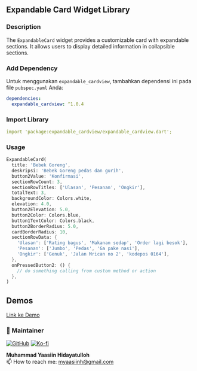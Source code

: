 ## Expandable Card Widget Library

### Description
The `ExpandableCard` widget provides a customizable card with expandable sections. It allows users to display detailed information in collapsible sections.

### Add Dependency

Untuk menggunakan `expandable_cardview`, tambahkan dependensi ini pada file `pubspec.yaml` Anda:

```yaml
dependencies:
  expandable_cardview: ^1.0.4
```

### Import Library

```yaml
import 'package:expandable_cardview/expandable_cardview.dart';
```

### Usage
```dart
ExpandableCard(
  title: 'Bebek Goreng',
  deskripsi: 'Bebek Goreng pedas dan gurih',
  button2Value: 'Konfirmasi',
  sectionRowCount: 3,
  sectionRowTitles: ['Ulasan', 'Pesanan', 'Ongkir'],
  totalText: 3,
  backgroundColor: Colors.white,
  elevation: 4.0,
  button2Elevation: 5.0,
  button2Color: Colors.blue,
  button1TextColor: Colors.black,
  button2BorderRadius: 5.0,
  cardBorderRadius: 10,
  sectionRowData: {
    'Ulasan': ['Rating bagus', 'Makanan sedap', 'Order lagi besok'],
    'Pesanan': ['Jumbo', 'Pedas', 'Ga pake nasi'],
    'Ongkir': ['Genuk', 'Jalan Mrican no 2', 'kodepos 0164'],
  },
  onPressedButton2: () {
    // do something calling from custom method or action
  },
)
```

## Demos


[Link ke Demo](https://github.com/myaasiinh/expandable_cardview/assets/54269175/12f8d34d-25f4-44f8-afbc-ad00a074e526)




### 🚧 Maintainer

[![GitHub](https://img.shields.io/badge/GitHub-Profile-blue?style=flat-square&logo=github)](https://myaasiinh.github.io)
[![Ko-fi](https://img.shields.io/badge/Ko--fi-Support-orange?style=flat-square&logo=ko-fi)](https://ko-fi.com/myaasiinh)


**Muhammad Yaasiin Hidayatulloh** <br>
📫 How to reach me: myaasiinh@gmail.com


[pubdev]: https://pub.dev/packages/expandable_cardview
[web flutter]: https://flutter.dev
[github account]: https://myaasiinh.github.io
[Ko-fi account]: https://ko-fi.com/myaasiinh


